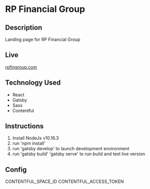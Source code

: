 # RP Financial Group

## Description

Landing page for RP Financial Group

## Live

[rpfingroup.com](https://www.rpfingroup.com/)

## Technology Used

- React
- Gatsby
- Sass
- Contentful

## Instructions

1.  Install NodeJs v10.16.3
2.  run 'npm install'
3.  run 'gatsby develop' to launch development environment
4.  run 'gatsby build' 'gatsby serve' to run build and test live version

## Config

CONTENTFUL_SPACE_ID
CONTENTFUL_ACCESS_TOKEN
